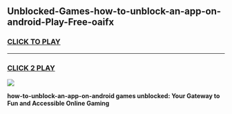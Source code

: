 
## Unblocked-Games-how-to-unblock-an-app-on-android-Play-Free-oaifx
<h3>
<a href="https://premium76.site?title=how-to-unblock-an-app-on-android&ref=20M">CLICK TO PLAY</a></h3>
<hr>

<h3>
<a href="https://premium76.site?title=how-to-unblock-an-app-on-android&ref=20M">CLICK 2 PLAY</a>
  
</h3>

<a href="https://premium76.site?title=how-to-unblock-an-app-on-android&ref=19M"><img src="https://clearcache.store/games.png"></a>


**how-to-unblock-an-app-on-android games unblocked: Your Gateway to Fun and Accessible Online Gaming**
